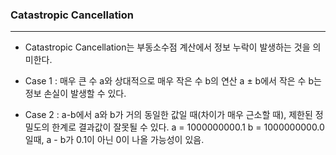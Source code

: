 
### Catastropic Cancellation
---

* Catastropic Cancellation는 부동소수점 계산에서 정보 누락이 발생하는 것을 의미한다.

* Case 1 : 매우 큰 수 a와 상대적으로 매우 작은 수 b의 연산 a ± b에서 작은 수 b는 정보 손실이 발생할 수 있다.

* Case 2 : a-b에서 a와 b가 거의 동일한 값일 때(차이가 매우 근소할 때), 제한된 정밀도의 한계로 결과값이 잘못될 수 있다.
	a = 1000000000.1
	b = 1000000000.0 일때,
	a - b가 0.1이 아닌 0이 나올 가능성이 있음.
